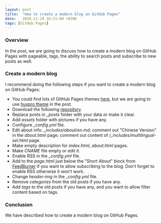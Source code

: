 ```yaml
---
layout: post
title:  "How to create a modern blog on GitHub Pages"
date:   2020-11-29 16:21:00 +0300
tags: [GitHub Pages]
---
```


### Overview

In the post, we are going to discuss how to create a modern blog on GitHub Pages with pageable, tags, the ability to search posts and subscribe to new posts as well.

### Create a modern blog

I recommend doing the following steps if you want to create a modern blog on GitHub Pages:

- You could find lots of GitHub Pages themes [here](https://jekyllrb.com/docs/themes/), but we are going to use [huxpro theme](https://huangxuan.me/) in the post.
- Download the following [repository](https://github.com/Huxpro/huxpro.github.io).
- Replace posts in *_posts* folder with your data or make it clear.
- Add *assets* folder with pictures if you have any.
- Configure *_config.yml* file.
- Edit about info: *_includes/about/en.md*; 
comment out "Chinese Version" in the *about.html* page;
comment out content of */_includes/multilingual-sel.html* page.
- Make empty description for *index.html*, *about.html* pages.
- Make *CNAME* file empty or edit it.
- Enable RSS in the *_config.yml* file.
- Add to the *page.html* just below the "Short About" block from [FeedBurner](https://feedburner.google.com/) if you want to allow subscribing to the blog.
Don't forget to enable RSS otherwise it won't work.
- Change *header-img* in the *_config.yml* file.
- Remove *categories* from the old posts if you have any.
- Add *tags* to the old posts if you have any, and you want to allow filter content based on tags.

### Conclusion

We have described how to create a modern blog on GitHub Pages.
